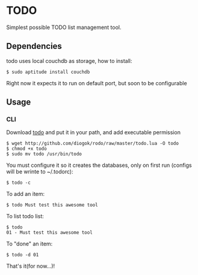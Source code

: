 # TODO

Simplest possible TODO list management tool.

## Dependencies

todo uses local couchdb as storage, how to install:

    $ sudo aptitude install couchdb

Right now it expects it to run on default port, but soon to be configurable

## Usage

### CLI

Download [todo](http://github.com/diogok/todo/raw/master/todo.lua) and put it in your path, and add executable permission

    $ wget http://github.com/diogok/rodo/raw/master/todo.lua -O todo
    $ chmod +x todo
    $ sudo mv todo /usr/bin/todo

You must configure it so it creates the databases, only on first run (configs will be wrinte to ~/.todorc):

    $ todo -c

To add an item:
    
    $ todo Must test this awesome tool

To list todo list:

    $ todo
    01 - Must test this awesome tool

To "done" an item:
    
    $ todo -d 01

That's it(for now...)!

